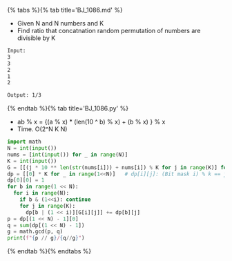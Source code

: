 {% tabs %}{% tab title='BJ_1086.md' %}

* Given N and N numbers and K
* Find ratio that concatnation random permutation of numbers are divisible by K

```txt
Input:
3
3
2
1
2

Output: 1/3
```

{% endtab %}{% tab title='BJ_1086.py' %}

* ab % x = {(a % x) * (len(10 ^ b) % x) + (b % x) } % x
* Time. O(2^N K N)

```py
import math
N = int(input())
nums = [int(input()) for _ in range(N)]
K = int(input())
G = [[(j * 10 ** len(str(nums[i])) + nums[i]) % K for j in range(K)] for i in range(N)]
dp = [[0] * K for _ in range(1<<N)]   # dp[i][j]: (Bit mask i) % k == j
dp[0][0] = 1
for b in range(1 << N):
  for i in range(N):
    if b & (1<<i): continue
    for j in range(K):
      dp[b | (1 << i)][G[i][j]] += dp[b][j]
p = dp[(1 << N) - 1][0]
q = sum(dp[(1 << N) - 1])
g = math.gcd(p, q)
print(f"{p // g}/{q//g}")
```

{% endtab %}{% endtabs %}
